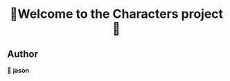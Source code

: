 <h1 align=center>👋Welcome to the Characters project 👋</h1>
<p align=center>


## Author

👤 **jason**

##

</p>
